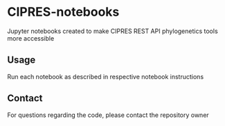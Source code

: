 # CIPRES-notebooks
Jupyter notebooks created to make CIPRES REST API phylogenetics tools more accessible

Usage
-----

Run each notebook as described in respective notebook instructions 

Contact
-------

For questions regarding the code, please contact the repository owner
